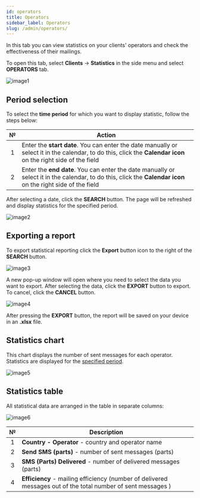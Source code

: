 ```yaml
---
id: operators
title: Operators
sidebar_label: Operators
slug: /admin/operators/
---
```


In this tab you can view statistics on your clients' operators and check the effectiveness of their mailings.

To open this tab, select **Clients** → **Statistics** in the side menu and select **OPERATORS** tab.

![image1](/img/en/admin_statistics_operators/image1.png)

## Period selection

To select the **time period** for which you want to display statistic, follow the steps below:

|  №  | Action |
| :-: | ------ |
| 1 | Enter the **start date**. You can enter the date manually or select it in the calendar, to do this, click the **Calendar icon** on the right side of the field |
| 2 | Enter the **end date**. You can enter the date manually or select it in the calendar, to do this, click the **Calendar icon** on the right side of the field |

After selecting a date, click the **SEARCH** button. The page will be refreshed and display statistics for the specified period.

![image2](/img/en/admin_statistics_operators/image2.png)

## Exporting a report

To export statistical reporting click the **Export** button icon to the right of the **SEARCH** button.

![image3](/img/en/admin_statistics_operators/image3.png)

A new pop-up window will open where you need to select the data you want to export. After selecting the data, click the **EXPORT** button to export. To cancel, click the **CANCEL** button.

![image4](/img/en/admin_statistics_operators/image4.png)

After pressing the **EXPORT** button, the report will be saved on your device in an **.xlsx** file.

## Statistics chart

This chart displays the number of sent messages for each operator. Statistics are displayed for the [specified period](#period-selection).

![image5](/img/en/admin_statistics_operators/image5.png)

## Statistics table

All statistical data are arranged in the table in separate columns:

![image6](/img/en/admin_statistics_operators/image6.png)

|  №  | Description |
| :-: | ----------- |
| 1 | **Country - Operator** - country and operator name |
| 2 | **Send SMS (parts)** - number of sent messages (parts) |
| 3 | **SMS (Parts) Delivered** - number of delivered messages (parts) |
| 4 | **Efficiency** - mailing efficiency (number of delivered messages out of the total number of sent messages ) |
